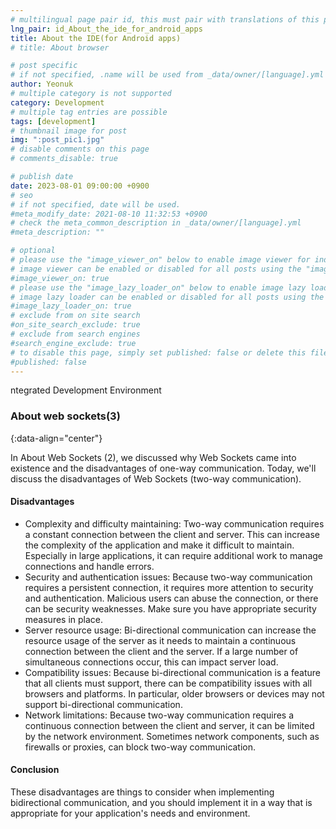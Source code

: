 ```yaml
---
# multilingual page pair id, this must pair with translations of this page. (This name must be unique)
lng_pair: id_About_the_ide_for_android_apps
title: About the IDE(for Android apps)
# title: About browser

# post specific
# if not specified, .name will be used from _data/owner/[language].yml
author: Yeonuk
# multiple category is not supported
category: Development
# multiple tag entries are possible
tags: [development]
# thumbnail image for post
img: ":post_pic1.jpg"
# disable comments on this page
# comments_disable: true

# publish date
date: 2023-08-01 09:00:00 +0900
# seo
# if not specified, date will be used.
#meta_modify_date: 2021-08-10 11:32:53 +0900
# check the meta_common_description in _data/owner/[language].yml
#meta_description: ""

# optional
# please use the "image_viewer_on" below to enable image viewer for individual pages or posts (_posts/ or [language]/_posts folders).
# image viewer can be enabled or disabled for all posts using the "image_viewer_posts: true" setting in _data/conf/main.yml.
#image_viewer_on: true
# please use the "image_lazy_loader_on" below to enable image lazy loader for individual pages or posts (_posts/ or [language]/_posts folders).
# image lazy loader can be enabled or disabled for all posts using the "image_lazy_loader_posts: true" setting in _data/conf/main.yml.
#image_lazy_loader_on: true
# exclude from on site search
#on_site_search_exclude: true
# exclude from search engines
#search_engine_exclude: true
# to disable this page, simply set published: false or delete this file
#published: false
---
```


ntegrated Development Environment

<!-- outline-start -->

### About web sockets(3)

{:data-align="center"}

<!-- outline-end -->

In About Web Sockets (2), we discussed why Web Sockets came into existence and the disadvantages of one-way communication. Today, we'll discuss the disadvantages of Web Sockets (two-way communication).

#### Disadvantages

- Complexity and difficulty maintaining: Two-way communication requires a constant connection between the client and server. This can increase the complexity of the application and make it difficult to maintain. Especially in large applications, it can require additional work to manage connections and handle errors.
- Security and authentication issues: Because two-way communication requires a persistent connection, it requires more attention to security and authentication. Malicious users can abuse the connection, or there can be security weaknesses. Make sure you have appropriate security measures in place.
- Server resource usage: Bi-directional communication can increase the resource usage of the server as it needs to maintain a continuous connection between the client and the server. If a large number of simultaneous connections occur, this can impact server load.
- Compatibility issues: Because bi-directional communication is a feature that all clients must support, there can be compatibility issues with all browsers and platforms. In particular, older browsers or devices may not support bi-directional communication.
- Network limitations: Because two-way communication requires a continuous connection between the client and server, it can be limited by the network environment. Sometimes network components, such as firewalls or proxies, can block two-way communication.

#### Conclusion

These disadvantages are things to consider when implementing bidirectional communication, and you should implement it in a way that is appropriate for your application's needs and environment.
